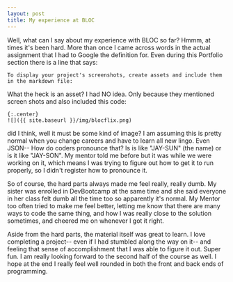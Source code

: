 ```yaml
---
layout: post
title: My experience at BLOC
---
```


Well, what can I say about my experience with BLOC so far? Hmmm, at times it's been hard.  More than once I came across words in the actual assignment that I had to Google the definition for. Even during this Portfolio section there is a line that says:

```
To display your project's screenshots, create assets and include them in the markdown file:
```
What the heck is an asset? I had NO idea. Only because they mentioned screen shots and also included this code:
```
{:.center}
![]({{ site.baseurl }}/img/blocflix.png)
```
did I think, well it must be some kind of image? I am assuming this is pretty normal when you change careers and have to learn all new lingo. Even JSON-- How do coders pronounce that? Is is like "JAY-SUN" (the name) or is it like "JAY-SON". My mentor told me before but it was while we were working on it, which means I was trying to figure out how to get it to run properly, so I didn't register how to pronounce it.

So of course, the hard parts always made me feel really, really dumb. My sister was enrolled in DevBootcamp at the same time and she said everyone in her class felt dumb all the time too so apparently it's normal. My Mentor too often tried to make me feel better, letting me know that there are many ways to code the same thing, and how I was really close to the solution sometimes, and cheered me on whenever I got it right.

Aside from the hard parts, the material itself was great to learn.  I love completing a project-- even if I had stumbled along the way on it-- and feeling that sense of accomplishment that I was able to figure it out. Super fun. I am really looking forward to the second half of the course as well.  I hope at the end I really feel well  rounded in both the front and back ends of programming.
